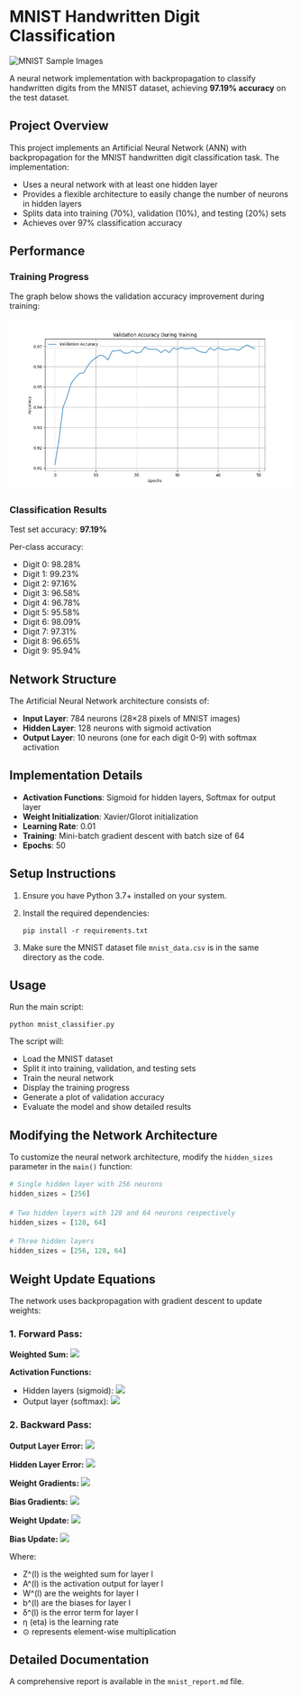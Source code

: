 # MNIST Handwritten Digit Classification

![MNIST Sample Images](https://upload.wikimedia.org/wikipedia/commons/2/27/MnistExamples.png)

A neural network implementation with backpropagation to classify handwritten digits from the MNIST dataset, achieving **97.19% accuracy** on the test dataset.

## Project Overview

This project implements an Artificial Neural Network (ANN) with backpropagation for the MNIST handwritten digit classification task. The implementation:

- Uses a neural network with at least one hidden layer
- Provides a flexible architecture to easily change the number of neurons in hidden layers
- Splits data into training (70%), validation (10%), and testing (20%) sets
- Achieves over 97% classification accuracy

## Performance

### Training Progress

The graph below shows the validation accuracy improvement during training:

![Validation Accuracy During Training](validation_accuracy.png)

### Classification Results

Test set accuracy: **97.19%**

Per-class accuracy:
- Digit 0: 98.28%
- Digit 1: 99.23%
- Digit 2: 97.16%
- Digit 3: 96.58%
- Digit 4: 96.78%
- Digit 5: 95.58%
- Digit 6: 98.09%
- Digit 7: 97.31%
- Digit 8: 96.65%
- Digit 9: 95.94%

## Network Structure

The Artificial Neural Network architecture consists of:

- **Input Layer**: 784 neurons (28×28 pixels of MNIST images)
- **Hidden Layer**: 128 neurons with sigmoid activation
- **Output Layer**: 10 neurons (one for each digit 0-9) with softmax activation

## Implementation Details

- **Activation Functions**: Sigmoid for hidden layers, Softmax for output layer
- **Weight Initialization**: Xavier/Glorot initialization
- **Learning Rate**: 0.01
- **Training**: Mini-batch gradient descent with batch size of 64
- **Epochs**: 50

## Setup Instructions

1. Ensure you have Python 3.7+ installed on your system.

2. Install the required dependencies:
   ```
   pip install -r requirements.txt
   ```

3. Make sure the MNIST dataset file `mnist_data.csv` is in the same directory as the code.

## Usage

Run the main script:
```
python mnist_classifier.py
```

The script will:
- Load the MNIST dataset
- Split it into training, validation, and testing sets
- Train the neural network
- Display the training progress
- Generate a plot of validation accuracy
- Evaluate the model and show detailed results

## Modifying the Network Architecture

To customize the neural network architecture, modify the `hidden_sizes` parameter in the `main()` function:

```python
# Single hidden layer with 256 neurons
hidden_sizes = [256]

# Two hidden layers with 128 and 64 neurons respectively
hidden_sizes = [128, 64]

# Three hidden layers
hidden_sizes = [256, 128, 64]
```

## Weight Update Equations

The network uses backpropagation with gradient descent to update weights:

### 1. Forward Pass:

**Weighted Sum:**
<img src="https://render.githubusercontent.com/render/math?math=Z^{(l)} = A^{(l-1)} \cdot W^{(l)} %2B b^{(l)}">

**Activation Functions:**
- Hidden layers (sigmoid): <img src="https://render.githubusercontent.com/render/math?math=A^{(l)} = \frac{1}{1 %2B e^{-Z^{(l)}}}">
- Output layer (softmax): <img src="https://render.githubusercontent.com/render/math?math=A^{(output)}_i = \frac{e^{Z_i}}{\sum_j e^{Z_j}}">

### 2. Backward Pass:

**Output Layer Error:**
<img src="https://render.githubusercontent.com/render/math?math=\delta^{(output)} = A^{(output)} - y">

**Hidden Layer Error:**
<img src="https://render.githubusercontent.com/render/math?math=\delta^{(l)} = (\delta^{(l%2B1)} \cdot {W^{(l%2B1)}}^T) \odot A^{(l)} \odot (1-A^{(l)})">

**Weight Gradients:**
<img src="https://render.githubusercontent.com/render/math?math=\nabla W^{(l)} = {A^{(l-1)}}^T \cdot \delta^{(l)}">

**Bias Gradients:**
<img src="https://render.githubusercontent.com/render/math?math=\nabla b^{(l)} = \sum \delta^{(l)}">

**Weight Update:**
<img src="https://render.githubusercontent.com/render/math?math=W^{(l)} = W^{(l)} - \eta \cdot \nabla W^{(l)}">

**Bias Update:**
<img src="https://render.githubusercontent.com/render/math?math=b^{(l)} = b^{(l)} - \eta \cdot \nabla b^{(l)}">

Where:
- Z^(l) is the weighted sum for layer l
- A^(l) is the activation output for layer l
- W^(l) are the weights for layer l
- b^(l) are the biases for layer l
- δ^(l) is the error term for layer l
- η (eta) is the learning rate
- ⊙ represents element-wise multiplication

## Detailed Documentation

A comprehensive report is available in the `mnist_report.md` file. 